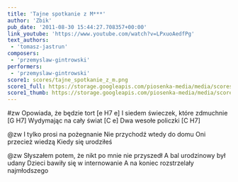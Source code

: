```yaml
---
title: 'Tajne spotkanie z M***'
author: 'Zbik'
pub_date: '2011-08-30 15:44:27.708357+00:00'
link_youtube: 'https://www.youtube.com/watch?v=LPxuoAedfPg'
text_authors:
 - 'tomasz-jastrun'
composers:
 - 'przemyslaw-gintrowski'
performers:
 - 'przemyslaw-gintrowski'
score1: scores/tajne_spotkanie_z_m.png
score1_full: https://storage.googleapis.com/piosenka-media/media/scores/tajne_spotkanie_z_m.png
score1_thumb: https://storage.googleapis.com/piosenka-media/media/scores/tajne_spotkanie_z_m.png.180x0_q85_upscale.jpg
---
```


#zw
Opowiada, że będzie tort [e H7 e]
I siedem świeczek, które zdmuchnie [G H7]
Wydymając na cały świat [C e]
Dwa wesołe policzki [C H7]

@zw
I tylko prosi na pożegnanie
Nie przychodź wtedy do domu
Oni przecież wiedzą
Kiedy się urodziłeś

@zw
Słyszałem potem, że nikt po mnie nie przyszedł
A bal urodzinowy był udany
Dzieci bawiły się w internowanie
A na koniec rozstrzelały najmłodszego